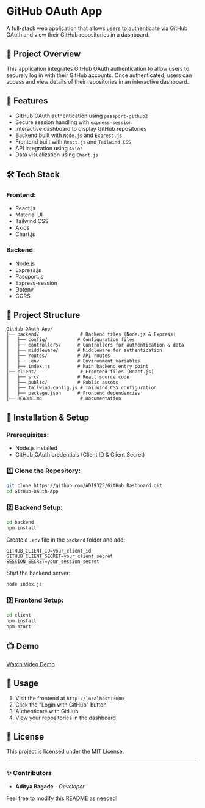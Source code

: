 # GitHub OAuth App

A full-stack web application that allows users to authenticate via GitHub OAuth and view their GitHub repositories in a dashboard.

## 📌 Project Overview

This application integrates GitHub OAuth authentication to allow users to securely log in with their GitHub accounts. Once authenticated, users can access and view details of their repositories in an interactive dashboard.

## 🚀 Features

- GitHub OAuth authentication using `passport-github2`
- Secure session handling with `express-session`
- Interactive dashboard to display GitHub repositories
- Backend built with `Node.js` and `Express.js`
- Frontend built with `React.js` and `Tailwind CSS`
- API integration using `Axios`
- Data visualization using `Chart.js`

## 🛠 Tech Stack

### Frontend:

- React.js
- Material UI
- Tailwind CSS
- Axios
- Chart.js

### Backend:

- Node.js
- Express.js
- Passport.js
- Express-session
- Dotenv
- CORS

## 📂 Project Structure

```
GitHub-OAuth-App/
│── backend/               # Backend files (Node.js & Express)
│   ├── config/           # Configuration files
│   ├── controllers/      # Controllers for authentication & data
│   ├── middleware/       # Middleware for authentication
│   ├── routes/           # API routes
│   ├── .env              # Environment variables
│   ├── index.js          # Main backend entry point
│── client/                # Frontend files (React.js)
│   ├── src/              # React source code
│   ├── public/           # Public assets
│   ├── tailwind.config.js # Tailwind CSS configuration
│   ├── package.json      # Frontend dependencies
│── README.md              # Documentation
```

## 🔧 Installation & Setup

### Prerequisites:

- Node.js installed
- GitHub OAuth credentials (Client ID & Client Secret)

### 1️⃣ Clone the Repository:

```sh
git clone https://github.com/ADI9325/GitHub_Dashboard.git
cd GitHub-OAuth-App
```

### 2️⃣ Backend Setup:

```sh
cd backend
npm install
```

Create a `.env` file in the `backend` folder and add:

```
GITHUB_CLIENT_ID=your_client_id
GITHUB_CLIENT_SECRET=your_client_secret
SESSION_SECRET=your_session_secret
```

Start the backend server:

```sh
node index.js
```

### 3️⃣ Frontend Setup:

```sh
cd client
npm install
npm start
```

## 📺 Demo

[Watch Video Demo](https://drive.google.com/file/d/1lZWA4Vf9n8l1jqafzcQ1XfTT-erae7Sg/view?usp=sharing)

## 🎯 Usage

1. Visit the frontend at `http://localhost:3000`
2. Click the "Login with GitHub" button
3. Authenticate with GitHub
4. View your repositories in the dashboard

## 📝 License

This project is licensed under the MIT License.

---

### ✨ Contributors

- **Aditya Bagade** - _Developer_

Feel free to modify this README as needed!

